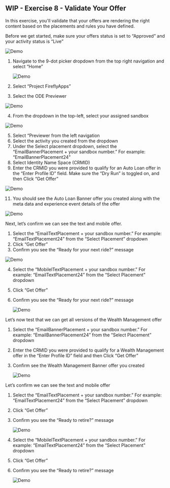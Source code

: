 ## WIP - Exercise 8 - Validate Your Offer

In this exercise, you'll validate that your offers are rendering the right content based on the placements and rules you have defined.

Before we get started, make sure your offers status is set to “Approved” and your activity status is “Live”

   ![Demo](images/testActivity1.png)

1.	Navigate to the 9-dot picker dropdown from the top right navigation and select “Home”

    ![Demo](images/testActivity2.png)

2.	Select “Project FireflyApps”
 
3.	Select the ODE Previewer

   ![Demo](images/testActivity3.png)

4.	From the dropdown in the top-left, select your assigned sandbox
 
   ![Demo](images/testActivity4.png)

5.	Select “Previewer from the left navigation
6.	Select the activity you created from the dropdown
7.	Under the Select placement dropdown, select the “EmailBannerPlacement + your sandbox number.” For example: “EmailBannerPlacement24”
8.	Select Identity Name Space (CRMID)
9.	Enter the CRMID you were provided to qualify for an Auto Loan offer in the “Enter Profile ID” field. Make sure the “Dry Run” is toggled on, and then Click “Get Offer”

   ![Demo](images/testActivity5.png)

11.	You should see the Auto Loan Banner offer you created along with the meta data and experience event details of the offer

   ![Demo](images/testActivity-ResultAutoLoan.png)
   
Next, let’s confirm we can see the text and mobile offer.

1.	Select the “EmailTextPlacement + your sandbox number.” For example: “EmailTextPlacement24” from the “Select Placement” dropdown
2.	Click “Get Offer”
3.	Confirm you see the “Ready for your next ride?” message
 
   ![Demo](images/testActivity-ResultAutoLoanText.png)
 
4.	Select the “MobilelTextPlacement + your sandbox number.” For example: “EmailTextPlacement24” from the “Select Placement” dropdown
5.	Click “Get Offer”
6.	Confirm you see the “Ready for your next ride?” message

    ![Demo](images/testActivity-ResultAutoLoanMobileText.png)

Let’s now test that we can get all versions of the Wealth Management offer

1.	Select the “EmailBannerPlacement + your sandbox number.” For example: “EmailBannerPlacement24” from the “Select Placement” dropdown
2.	Enter the CRMID you were provided to qualify for a Wealth Management offer in the “Enter Profile ID” field and then Click “Get Offer”
3.	Confirm see the Wealth Management Banner offer you created
 
    ![Demo](images/testActivity-ResultBannerWM.png)
    
Let’s confirm we can see the text and mobile offer

1.	Select the “EmailTextPlacement + your sandbox number.” For example: “EmailTextPlacement24” from the “Select Placement” dropdown
2.	Click “Get Offer”
3.	Confirm you see the “Ready to retire?” message


    ![Demo](images/testActivity-ResultEmailtextWM.png)

4.	Select the “MobilelTextPlacement + your sandbox number.” For example: “EmailTextPlacement24” from the “Select Placement” dropdown
5.	Click “Get Offer”
6.	Confirm you see the “Ready to retire?” message


    ![Demo](images/testActivity-ResultMobileTextWM.png)
